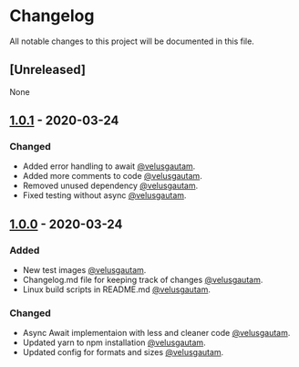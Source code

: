 # Changelog

All notable changes to this project will be documented in this file.


## [Unreleased]
None

## [1.0.1] - 2020-03-24
### Changed
- Added error handling to await [@velusgautam](https://github.com/velusgautam).
- Added more comments to code [@velusgautam](https://github.com/velusgautam).
- Removed unused dependency [@velusgautam](https://github.com/velusgautam).
- Fixed testing without async [@velusgautam](https://github.com/velusgautam).

## [1.0.0] - 2020-03-24
### Added
- New test images [@velusgautam](https://github.com/velusgautam).
- Changelog.md file for keeping track of changes [@velusgautam](https://github.com/velusgautam).
- Linux build scripts in README.md [@velusgautam](https://github.com/velusgautam).
### Changed
- Async Await implementaion with less and cleaner code [@velusgautam](https://github.com/velusgautam).
- Updated yarn to npm installation [@velusgautam](https://github.com/velusgautam).
- Updated config for formats and sizes [@velusgautam](https://github.com/velusgautam).

[1.0.1]: https://github.com/comeon-stockholm/image-optimization/compare/v1.0.0...v1.0.1
[1.0.0]: https://github.com/comeon-stockholm/image-optimization/releases/tag/v1.0.0